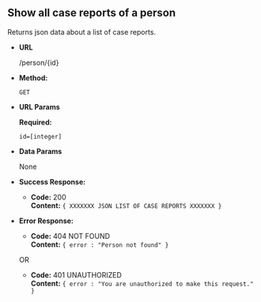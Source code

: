 **Show all case reports of a person**
----
  Returns json data about a list of case reports.

* **URL**

  /person/{id}

* **Method:**

  `GET`
  
*  **URL Params**

   **Required:**
 
   `id=[integer]`

* **Data Params**

  None

* **Success Response:**

  * **Code:** 200 <br />
    **Content:** `{ XXXXXXX JSON LIST OF CASE REPORTS XXXXXXX }`
 
* **Error Response:**

  * **Code:** 404 NOT FOUND <br />
    **Content:** `{ error : "Person not found" }`

  OR

  * **Code:** 401 UNAUTHORIZED <br />
    **Content:** `{ error : "You are unauthorized to make this request." }`

